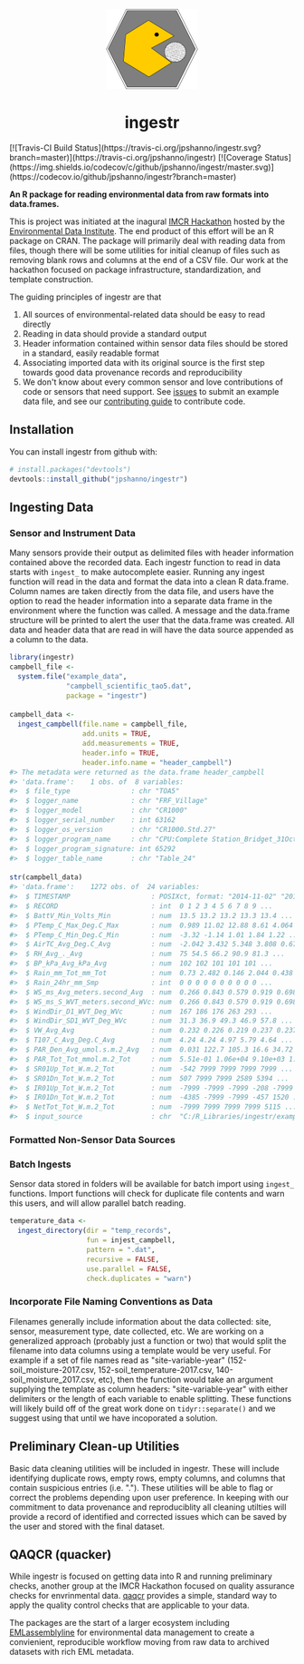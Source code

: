 
<!-- README.md is generated from README.Rmd. Please edit that file -->
<p align="center">
<img src="inst/img/logo.png" />
<h1 align="center">
ingestr
</h1>
</p>
[![Travis-CI Build Status](https://travis-ci.org/jpshanno/ingestr.svg?branch=master)](https://travis-ci.org/jpshanno/ingestr) [![Coverage Status](https://img.shields.io/codecov/c/github/jpshanno/ingestr/master.svg)](https://codecov.io/github/jpshanno/ingestr?branch=master)

**An R package for reading environmental data from raw formats into data.frames.**

This is project was initiated at the inagural [IMCR Hackathon](https://github.com/IMCR-Hackathon/HackathonCentral) hosted by the [Environmental Data Institute](https://environmentaldatainitiative.org/). The end product of this effort will be an R package on CRAN. The package will primarily deal with reading data from files, though there will be some utilities for initial cleanup of files such as removing blank rows and columns at the end of a CSV file. Our work at the hackathon focused on package infrastructure, standardization, and template construction.

The guiding principles of ingestr are that

1.  All sources of environmental-related data should be easy to read directly
2.  Reading in data should provide a standard output
3.  Header information contained within sensor data files should be stored in a standard, easily readable format
4.  Associating imported data with its original source is the first step towards good data provenance records and reproducibility
5.  We don't know about every common sensor and love contributions of code or sensors that need support. See [issues](https://github.com/jpshanno/ingestr/issues) to submit an example data file, and see our [contributing guide](https://github.com/jpshanno/ingestr/blob/master/CONTRIBUTING.md) to contribute code.

Installation
------------

You can install ingestr from github with:

``` r
# install.packages("devtools")
devtools::install_github("jpshanno/ingestr")
```

Ingesting Data
--------------

### Sensor and Instrument Data

Many sensors provide their output as delimited files with header information contained above the recorded data. Each ingestr function to read in data starts with `ingest_` to make autocomplete easier.
Running any ingest function will read in the data and format the data into a clean R data.frame. Column names are taken directly from the data file, and users have the option to read the header information into a separate data frame in the environment where the function was called. A message and the data.frame structure will be printed to alert the user that the data.frame was created.
All data and header data that are read in will have the data source appended as a column to the data.

``` r
library(ingestr)
campbell_file <- 
  system.file("example_data",
              "campbell_scientific_tao5.dat",
              package = "ingestr")

campbell_data <- 
  ingest_campbell(file.name = campbell_file,
                  add.units = TRUE,
                  add.measurements = TRUE,
                  header.info = TRUE,
                  header.info.name = "header_campbell")
#> The metadata were returned as the data.frame header_campbell
#> 'data.frame':    1 obs. of  8 variables:
#>  $ file_type               : chr "TOA5"
#>  $ logger_name             : chr "FRF_Village"
#>  $ logger_model            : chr "CR1000"
#>  $ logger_serial_number    : int 63162
#>  $ logger_os_version       : chr "CR1000.Std.27"
#>  $ logger_program_name     : chr "CPU:Complete Station_Bridget_31Oct2014.cr1"
#>  $ logger_program_signature: int 65292
#>  $ logger_table_name       : chr "Table_24"

str(campbell_data)
#> 'data.frame':    1272 obs. of  24 variables:
#>  $ TIMESTAMP                    : POSIXct, format: "2014-11-02" "2014-11-03" ...
#>  $ RECORD                       : int  0 1 2 3 4 5 6 7 8 9 ...
#>  $ BattV_Min_Volts_Min          : num  13.5 13.2 13.2 13.3 13.4 ...
#>  $ PTemp_C_Max_Deg.C_Max        : num  0.989 11.02 12.88 8.61 4.064 ...
#>  $ PTemp_C_Min_Deg.C_Min        : num  -3.32 -1.14 1.01 1.84 1.22 ...
#>  $ AirTC_Avg_Deg.C_Avg          : num  -2.042 3.432 5.348 3.808 0.677 ...
#>  $ RH_Avg_._Avg                 : num  75 54.5 66.2 90.9 81.3 ...
#>  $ BP_kPa_Avg_kPa_Avg           : num  102 102 101 101 101 ...
#>  $ Rain_mm_Tot_mm_Tot           : num  0.73 2.482 0.146 2.044 0.438 ...
#>  $ Rain_24hr_mm_Smp             : int  0 0 0 0 0 0 0 0 0 0 ...
#>  $ WS_ms_Avg_meters.second_Avg  : num  0.266 0.843 0.579 0.919 0.698 ...
#>  $ WS_ms_S_WVT_meters.second_WVc: num  0.266 0.843 0.579 0.919 0.698 ...
#>  $ WindDir_D1_WVT_Deg_WVc       : num  167 186 176 263 293 ...
#>  $ WindDir_SD1_WVT_Deg_WVc      : num  31.3 36.9 49.3 46.9 57.8 ...
#>  $ VW_Avg_Avg                   : num  0.232 0.226 0.219 0.237 0.237 0.226 0.221 0.229 0.228 0.223 ...
#>  $ T107_C_Avg_Deg.C_Avg         : num  4.24 4.24 4.97 5.79 4.64 ...
#>  $ PAR_Den_Avg_umol.s.m.2_Avg   : num  0.031 122.7 105.3 16.6 34.72 ...
#>  $ PAR_Tot_Tot_mmol.m.2_Tot     : num  5.51e-01 1.06e+04 9.10e+03 1.43e+03 3.00e+03 ...
#>  $ SR01Up_Tot_W.m.2_Tot         : num  -542 7999 7999 7999 7999 ...
#>  $ SR01Dn_Tot_W.m.2_Tot         : num  507 7999 7999 2589 5394 ...
#>  $ IR01Up_Tot_W.m.2_Tot         : num  -7999 -7999 -7999 -208 -7999 ...
#>  $ IR01Dn_Tot_W.m.2_Tot         : num  -4385 -7999 -7999 -457 1520 ...
#>  $ NetTot_Tot_W.m.2_Tot         : num  -7999 7999 7999 7999 5115 ...
#>  $ input_source                 : chr  "C:/R_Libraries/ingestr/example_data/campbell_scientific_tao5.dat" "C:/R_Libraries/ingestr/example_data/campbell_scientific_tao5.dat" "C:/R_Libraries/ingestr/example_data/campbell_scientific_tao5.dat" "C:/R_Libraries/ingestr/example_data/campbell_scientific_tao5.dat" ...
```

### Formatted Non-Sensor Data Sources

### Batch Ingests

Sensor data stored in folders will be available for batch import using `ingest_` functions. Import functions will check for duplicate file contents and warn this users, and will allow parallel batch reading.

``` r
temperature_data <- 
  ingest_directory(dir = "temp_records",
                   fun = injest_campbell,
                   pattern = ".dat",
                   recursive = FALSE,
                   use.parallel = FALSE,
                   check.duplicates = "warn")
```

### Incorporate File Naming Conventions as Data

Filenames generally include information about the data collected: site, sensor, measurement type, date collected, etc. We are working on a generalized approach (probably just a function or two) that would split the filename into data columns using a template would be very useful.
For example if a set of file names read as "site-variable-year" (152-soil\_moisture-2017.csv, 152-soil\_temperature-2017.csv, 140-soil\_moisture\_2017.csv, etc), then the function would take an argument supplying the template as column headers: "site-variable-year" with either delimiters or the length of each variable to enable splitting. These functions will likely build off of the great work done on `tidyr::separate()` and we suggest using that until we have incoporated a solution.

Preliminary Clean-up Utilities
------------------------------

Basic data cleaning utilities will be included in ingestr. These will include identifying duplicate rows, empty rows, empty columns, and columns that contain suspicious entries (i.e. "."). These utilities will be able to flag or correct the problems depending upon user preference. In keeping with our commitment to data provenance and reproduciblity all cleaning utilties will provide a record of identified and corrected issues which can be saved by the user and stored with the final dataset.

QAQCR (quacker)
---------------

While ingestr is focused on getting data into R and running preliminary checks, another group at the IMCR Hackathon focused on quality assurance checks for envrinmental data. [qaqcr](https://github.com/IMCR-Hackathon/qaqc_tools) provides a simple, standard way to apply the quality control checks that are applicable to your data.

The packages are the start of a larger ecosystem including [EMLassemblyline](https://github.com/EDIorg/EMLassemblyline) for environmental data management to create a convienient, reproducible workflow moving from raw data to archived datasets with rich EML metadata.
